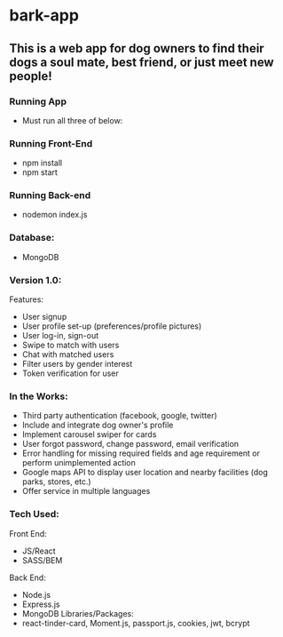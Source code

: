 # bark-app

## This is a web app for dog owners to find their dogs a soul mate, best friend, or just meet new people!

### Running App
- Must run all three of below:
### Running Front-End
- npm install
- npm start
### Running Back-end
- nodemon index.js
### Database:
- MongoDB
### Version 1.0:
Features:
- User signup
- User profile set-up (preferences/profile pictures)
- User log-in, sign-out
- Swipe to match with users
- Chat with matched users
- Filter users by gender interest
- Token verification for user
### In the Works:
- Third party authentication (facebook, google, twitter)
- Include and integrate dog owner's profile
- Implement carousel swiper for cards
- User forgot password, change password, email verification
- Error handling for missing required fields and age requirement or perform unimplemented action
- Google maps API to display user location and nearby facilities (dog parks, stores, etc.)
- Offer service in multiple languages
### Tech Used:
Front End:
- JS/React
- SASS/BEM

Back End:
- Node.js
- Express.js
- MongoDB
Libraries/Packages:
- react-tinder-card, Moment.js, passport.js, cookies, jwt, bcrypt


